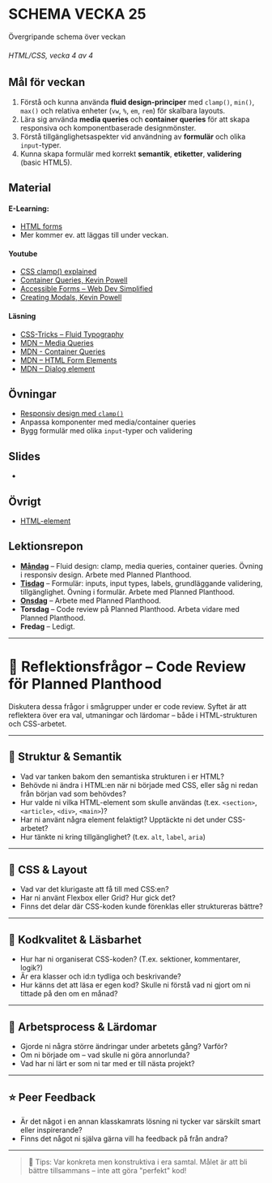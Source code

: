 # SCHEMA VECKA 25

Övergripande schema över veckan

###### HTML/CSS, vecka 4 av 4

## Mål för veckan

1. Förstå och kunna använda **fluid design-principer** med `clamp()`, `min()`, `max()` och relativa enheter (`vw`, `%`, `em`, `rem`) för skalbara layouts.
2. Lära sig använda **media queries** och **container queries** för att skapa responsiva och komponentbaserade designmönster.
3. Förstå tillgänglighetsaspekter vid användning av **formulär** och olika `input`-typer.
4. Kunna skapa formulär med korrekt **semantik**, **etiketter**, **validering** (basic HTML5).

## Material

#### E-Learning:

* [HTML forms](https://app.pluralsight.com/library/courses/html-forms-creating/table-of-contents)
* Mer kommer ev. att läggas till under veckan.

#### Youtube

* [CSS clamp() explained](https://www.youtube.com/watch?v=U9VF-4euyRo)
* [Container Queries, Kevin Powell](https://www.youtube.com/watch?v=tZzYqDKZzvY)
* [Accessible Forms – Web Dev Simplified](https://www.youtube.com/watch?v=GgT5XKaugkY)
* [Creating Modals, Kevin Powell](https://www.youtube.com/watch?v=MBaw_6cPmAw)

#### Läsning

* [CSS-Tricks – Fluid Typography](https://css-tricks.com/simplified-fluid-typography/)
* [MDN – Media Queries](https://developer.mozilla.org/en-US/docs/Web/CSS/Media_Queries/Using_media_queries)
* [MDN - Container Queries](https://developer.mozilla.org/en-US/docs/Web/CSS/CSS_containment/Container_queries)
* [MDN – HTML Form Elements](https://developer.mozilla.org/en-US/docs/Learn/Forms)
* [MDN – Dialog element](https://developer.mozilla.org/en-US/docs/Web/HTML/Element/dialog)

## Övningar

* [Responsiv design med `clamp()`](https://github.com/Lexicon-frontend-2025/HTML-CSS_uppgift-clamp/blob/main/README.md)
* Anpassa komponenter med media/container queries
* Bygg formulär med olika `input`-typer och validering

## Slides

* 

## Övrigt

* [HTML-element](https://github.com/Lexicon-frontend-2025/html-cheatsheet)

## Lektionsrepon

* **[Måndag](https://github.com/Lexicon-frontend-2025/lektion-16-juni)** – Fluid design: clamp, media queries, container queries. Övning i responsiv design. Arbete med Planned Planthood.
* **[Tisdag](https://github.com/Lexicon-frontend-2025/lektion-17-juni)** – Formulär: inputs, input types, labels, grundläggande validering, tillgänglighet. Övning i formulär. Arbete med Planned Planthood.
* **[Onsdag](https://github.com/Lexicon-frontend-2025/lektion-18-juni)** – Arbete med Planned Planthood.
* **Torsdag** – Code review på Planned Planthood. Arbeta vidare med Planned Planthood.
* **Fredag** – Ledigt.

---

# 🤔 Reflektionsfrågor – Code Review för Planned Planthood

Diskutera dessa frågor i smågrupper under er code review. Syftet är att reflektera över era val, utmaningar och lärdomar – både i HTML-strukturen och CSS-arbetet.

---

## 🧱 Struktur & Semantik

- Vad var tanken bakom den semantiska strukturen i er HTML?
- Behövde ni ändra i HTML:en när ni började med CSS, eller såg ni redan från början vad som behövdes?
- Hur valde ni vilka HTML-element som skulle användas (t.ex. `<section>`, `<article>`, `<div>`, `<main>`)?
- Har ni använt några element felaktigt? Upptäckte ni det under CSS-arbetet?
- Hur tänkte ni kring tillgänglighet? (t.ex. `alt`, `label`, `aria`)

---

## 🎨 CSS & Layout

- Vad var det klurigaste att få till med CSS:en?
- Har ni använt Flexbox eller Grid? Hur gick det?
- Finns det delar där CSS-koden kunde förenklas eller struktureras bättre?

---

## 🧹 Kodkvalitet & Läsbarhet

- Hur har ni organiserat CSS-koden? (T.ex. sektioner, kommentarer, logik?)
- Är era klasser och id:n tydliga och beskrivande?
- Hur känns det att läsa er egen kod? Skulle ni förstå vad ni gjort om ni tittade på den om en månad?

---

## 🔁 Arbetsprocess & Lärdomar

- Gjorde ni några större ändringar under arbetets gång? Varför?
- Om ni började om – vad skulle ni göra annorlunda?
- Vad har ni lärt er som ni tar med er till nästa projekt?

---

## ⭐️ Peer Feedback

- Är det något i en annan klasskamrats lösning ni tycker var särskilt smart eller inspirerande?
- Finns det något ni själva gärna vill ha feedback på från andra?

---

> 💬 Tips: Var konkreta men konstruktiva i era samtal. Målet är att bli bättre tillsammans – inte att göra "perfekt" kod!
